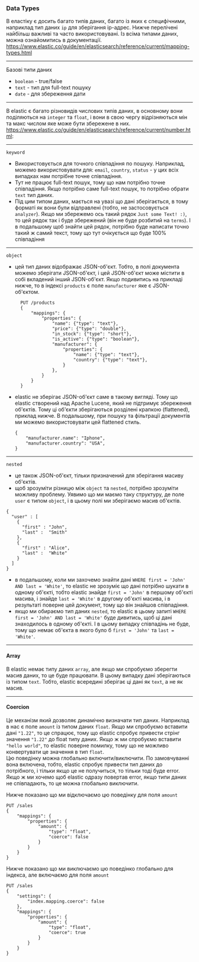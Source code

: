 
### Data Types

В еластіку є досить багато типів даних, багато із яких є специфічними, наприклад тип даних `ip` для зберігання ip-адрес. Нижче перелічені найбільш важливі та часто використовувані. Із всіма типами даних, можна ознайомитись в документації.
https://www.elastic.co/guide/en/elasticsearch/reference/current/mapping-types.html

---

Базові типи даних

- `boolean` - true/false
- `text` - тип для full-text пошуку
- `date` - для збереження дати

---

В elastic є багато різновидів числових типів даних, в основному вони поділяються на `integer` та `float`, і вони в свою чергу відрізняються мін та макс числом яке може бути збережене в них. https://www.elastic.co/guide/en/elasticsearch/reference/current/number.html:

---

`keyword`
- Використовується для точного співпадіння по пошуку. Наприклад, можемо використовувати для: `email`, `country`, `status` - у цих всіх випадках нам потрібне точне співпадіння.
- Тут не працює full-text пошук, тому що нам потрібно точне співпадіння. Якщо потрібно саме full-text пошук, то потрібно обрати `text` тип даних.
- Під цим типом даних, мається на увазі що дані зберігається, в тому форматі як вони були відправлені (тобто, не застосовується `analyzer`). Якщо ми збережемо ось такий рядок `Just some Text! :)`, то цей рядок так і буде збережений (він не буде розбитий на `terms`). І в подальшому щоб знайти цей рядок, потрібно буде написати точно такий ж самий текст, тому що тут очікується що буде 100% співпадіння


---

`object`
- цей тип даних відображає JSON-об'єкт. Тобто, в полі документа можемо зберігати JSON-об'єкт, і цей JSON-об'єкт може містити в собі вкладений інший JSON-об'єкт. Якщо подивитись на прикладі нижче, то в індексі `products` є поле `manufacturer` яке є JSON-об'єктом.
  ```
    PUT /products
    {
        "mappings": {
            "properties": {
                "name": {"type": "text"},
                "price": {"type": "double"},
                "in_stock": {"type": "short"},
                "is_active": {"type": "boolean"},
                "manufacturer": {
                    "properties": {
                        "name": {"type": "text"},
                        "country": {"type": "text"},
                    }
                },
            }
        }
    }
    ```
- elastic не зберігає JSON-об'єкт саме в такому вигляді. Тому що elastic створений над Apache Lucene, який не підтримує збереження об'єктів. Тому ці об'єкти зберігаються розділені крапкою (flattened), приклад нижче. В подальшому, при пошуку та фільтрації документів ми можемо використовувати цей flattened стиль.
  ```
  {
      "manufacturer.name": "Iphone",
      "manufacturer.country": "USA",
  }
  ```

---

`nested`
- це також JSON-об'єкт, тільки призначений для зберігання масиву об'єктів.
- щоб зрозуміти різницю між `object` та `nested`, потрібно зрозуміти можливу проблему. Уявимо що ми маємо таку структуру, де поле `user` є типом `object`, і в цьому полі ми зберігаємо масив об'єктів.
```
{
  "user" : [ 
    {
      "first" : "John",
      "last" :  "Smith"
    },
    {
      "first" : "Alice",
      "last" :  "White"
    }
  ]
}
```
- в подальшому, коли ми захочемо знайти дані `WHERE first = 'John' AND last = 'White'`, то elastic не зрозуміє що дані потрібно шукати в одному об'єкті, тобто elastic знайде `first = 'John'` в першому об'єкті масива, і знайде `last = 'White'` в другому об'єкті масива, і в результаті поверне цей документ, тому що він знайшов співпадіння.
- якщо ми обираємо тип даних `nested`, то elastic в цьому запиті `WHERE first = 'John' AND last = 'White'` буде дивитись, щоб ці дані знаходилось в одному об'єкті. І в цьому випадку співпадінь не буде, тому що немає об'єкта в якого було б `first = 'John'` та `last = 'White'`.

---

#### Array

В elastic немає типу даних `array`, але якщо ми спробуємо зберегти масив даних, то це буде працювати. В цьому випадку дані зберігаються із типом `text`. Тобто, elastic всередині зберігає ці дані як `text`, а не як масив.

---

#### Coercion
Це механізм який дозволяє динамічно визначати тип даних. Наприклад в нас є поле `amount` із типом даних `float`. Якщо ми спробуємо вставити дані `"1.22"`, то це спрацює, тому що elastic спробує привести стрінг значення `"1.22"` до float типу даних. Якщо ж ми спробуємо вставити `"hello world"`, то elastic поверне помилку, тому що не можливо конвертувати це значення в тип `float`. <br>
Цю поведінку можна глобально включити/виключити. По замовчуванні вона включена, тобто, elastic спробує привести тип даних до потрібного, і тільки якщо це не получиться, то тільки тоді буде error. Якщо ж ми хочемо щоб elastic одразу повертав error, якщо типи даних не співпадають, то це можна глобально виключити. <br>

Нижче показано що ми відключаємо цю поведінку для поля `amount`
```
PUT /sales
{
    "mappings": {
        "properties": {
            "amount": {
                "type": "float",
                "coerce": false
            }
        }
    }
}
```

Нижче показано що ми виключаємо цю поведінко глобально для індекса, але включаємо для поля `amount`
```
PUT /sales
{
    "settings": {
        "index.mapping.coerce": false
    },
    "mappings": {
        "properties": {
            "amount": {
                "type": "float",
                "coerce": true
            }
        }
    }
}
```